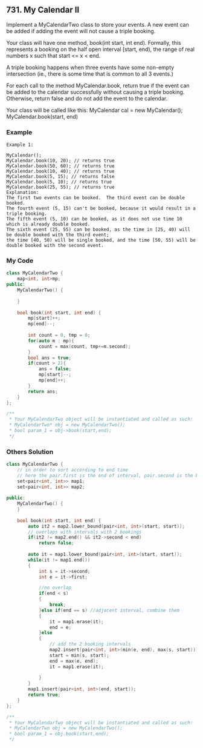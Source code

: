 ## 731. My Calendar II

Implement a MyCalendarTwo class to store your events. A new event can be added if adding the event will not cause a triple booking.

Your class will have one method, book(int start, int end). Formally, this represents a booking on the half open interval [start, end), the range of real numbers x such that start <= x < end.

A triple booking happens when three events have some non-empty intersection (ie., there is some time that is common to all 3 events.)

For each call to the method MyCalendar.book, return true if the event can be added to the calendar successfully without causing a triple booking. Otherwise, return false and do not add the event to the calendar.

Your class will be called like this: MyCalendar cal = new MyCalendar(); MyCalendar.book(start, end)


### Example
```
Example 1:

MyCalendar();
MyCalendar.book(10, 20); // returns true
MyCalendar.book(50, 60); // returns true
MyCalendar.book(10, 40); // returns true
MyCalendar.book(5, 15); // returns false
MyCalendar.book(5, 10); // returns true
MyCalendar.book(25, 55); // returns true
Explanation: 
The first two events can be booked.  The third event can be double booked.
The fourth event (5, 15) can't be booked, because it would result in a triple booking.
The fifth event (5, 10) can be booked, as it does not use time 10 which is already double booked.
The sixth event (25, 55) can be booked, as the time in [25, 40) will be double booked with the third event;
the time [40, 50) will be single booked, and the time [50, 55) will be double booked with the second event.
```

### My Code
```c++
class MyCalendarTwo {
    map<int, int>mp;
public:
    MyCalendarTwo() {
        
    }
    
    bool book(int start, int end) {
        mp[start]++;
        mp[end]--;
        
        int count = 0, tmp = 0;
        for(auto m : mp){
            count = max(count, tmp+=m.second);
        }
        bool ans = true;
        if(count > 2){
            ans = false;
            mp[start]--;
            mp[end]++;
        }
        return ans;
    }
};

/**
 * Your MyCalendarTwo object will be instantiated and called as such:
 * MyCalendarTwo* obj = new MyCalendarTwo();
 * bool param_1 = obj->book(start,end);
 */
```


### Others Solution
```c++
class MyCalendarTwo {
    // in order to sort according to end time
    // here the pair.first is the end of interval, pair.second is the beginning.
    set<pair<int, int>> map1;
    set<pair<int, int>> map2;
    
public:
    MyCalendarTwo() {
    }
    
    bool book(int start, int end) {
        auto it2 = map2.lower_bound(pair<int, int>(start, start));
        // overlaps with intervals with 2 bookings
        if(it2 != map2.end() && it2->second < end)
            return false;
        
        auto it = map1.lower_bound(pair<int, int>(start, start));
        while(it != map1.end())
        {
            int s = it->second;
            int e = it->first;

            //no overlap
            if(end < s)
            {
                break;
            }else if(end == s) //adjacent interval, combine them
            {
                it = map1.erase(it);
                end = e;
            }else
            {
                // add the 2 booking intervals
                map2.insert(pair<int, int>(min(e, end), max(s, start)));
                start = min(s, start);
                end = max(e, end);
                it = map1.erase(it);
                
            }
        }
        map1.insert(pair<int, int>(end, start));
        return true;
    }
};

/**
 * Your MyCalendarTwo object will be instantiated and called as such:
 * MyCalendarTwo obj = new MyCalendarTwo();
 * bool param_1 = obj.book(start,end);
 */
```

